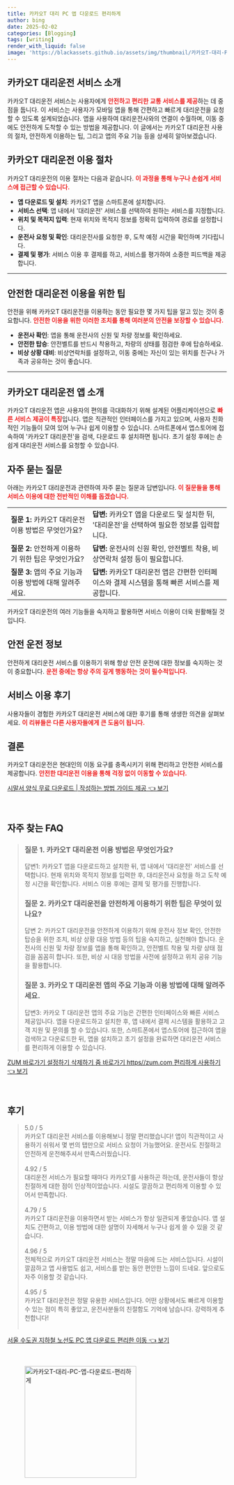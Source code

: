 ```yaml
---
title: 카카오T 대리 PC 앱 다운로드 편리하게
author: bing
date: 2025-02-02
categories: [Blogging]
tags: [writing]
render_with_liquid: false
image: 'https://blackassets.github.io/assets/img/thumbnail/카카오T-대리-PC-앱-다운로드-편리하게.webp'
---
```



<h2 id='카카오T대리운전서비스소개'>카카오T 대리운전 서비스 소개</h2>

<p>카카오T 대리운전 서비스는 사용자에게 <b><span style="color: #ee2323;">안전하고 편리한 교통 서비스를 제공</span></b>하는 데 중점을 둡니다. 이 서비스는 사용자가 모바일 앱을 통해 간편하고 빠르게 대리운전을 요청할 수 있도록 설계되었습니다. 앱을 사용하여 대리운전사와의 연결이 수월하며, 이동 중에도 안전하게 도착할 수 있는 방법을 제공합니다. 이 글에서는 카카오T 대리운전 사용의 절차, 안전하게 이용하는 팁, 그리고 앱의 주요 기능 등을 상세히 알아보겠습니다.</p>

<h2 id='카카오T대리운전이용절차'>카카오T 대리운전 이용 절차</h2>

<p>카카오T 대리운전의 이용 절차는 다음과 같습니다. <b><span style="color: #ee2323;">이 과정을 통해 누구나 손쉽게 서비스에 접근할 수 있습니다.</span></b></p>

<ul>
    <li><b>앱 다운로드 및 설치</b>: 카카오T 앱을 스마트폰에 설치합니다.</li>
    <li><b>서비스 선택</b>: 앱 내에서 '대리운전' 서비스를 선택하여 원하는 서비스를 지정합니다.</li>
    <li><b>위치 및 목적지 입력</b>: 현재 위치와 목적지 정보를 정확히 입력하여 경로를 설정합니다.</li>
    <li><b>운전사 요청 및 확인</b>: 대리운전사를 요청한 후, 도착 예정 시간을 확인하며 기다립니다.</li>
    <li><b>결제 및 평가</b>: 서비스 이용 후 결제를 하고, 서비스를 평가하여 소중한 피드백을 제공합니다.</li>
</ul>

<hr />

<h2 id='안전한이용팁'>안전한 대리운전 이용을 위한 팁</h2>

<p>안전을 위해 카카오T 대리운전을 이용하는 동안 필요한 몇 가지 팁을 알고 있는 것이 중요합니다. <b><span style="color: #ee2323;">안전한 이용을 위한 이러한 조치를 통해 여러분의 안전을 보장할 수 있습니다.</span></b></p>

<ul>
    <li><b>운전사 확인</b>: 앱을 통해 운전사의 신원 및 차량 정보를 확인하세요.</li>
    <li><b>안전한 탑승</b>: 안전벨트를 반드시 착용하고, 차량의 상태를 점검한 후에 탑승하세요.</li>
    <li><b>비상 상황 대비</b>: 비상연락처를 설정하고, 이동 중에는 자신이 있는 위치를 친구나 가족과 공유하는 것이 좋습니다.</li>
</ul>

<hr />

<h2 id='카카오T대리운전앱소개'>카카오T 대리운전 앱 소개</h2>

<p>카카오T 대리운전 앱은 사용자의 편의를 극대화하기 위해 설계된 어플리케이션으로 <b><span style="color: #ee2323;">빠른 서비스 제공이 특징</span></b>입니다. 앱은 직관적인 인터페이스를 가지고 있으며, 사용자 친화적인 기능들이 모여 있어 누구나 쉽게 이용할 수 있습니다. 스마트폰에서 앱스토어에 접속하여 '카카오T 대리운전'을 검색, 다운로드 후 설치하면 됩니다. 초기 설정 후에는 손쉽게 대리운전 서비스를 요청할 수 있습니다.</p>

<h2 id='자주묻는질문'>자주 묻는 질문</h2>

<p>아래는 카카오T 대리운전과 관련하여 자주 묻는 질문과 답변입니다. <b><span style="color: #ee2323;">이 질문들을 통해 서비스 이용에 대한 전반적인 이해를 돕겠습니다.</span></b></p>

<table>
    <tr>
        <td><b>질문 1:</b> 카카오T 대리운전 이용 방법은 무엇인가요?</td>
        <td><b>답변:</b> 카카오T 앱을 다운로드 및 설치한 뒤, '대리운전'을 선택하여 필요한 정보를 입력합니다.</td>
    </tr>
    <tr>
        <td><b>질문 2:</b> 안전하게 이용하기 위한 팁은 무엇인가요?</td>
        <td><b>답변:</b> 운전사의 신원 확인, 안전벨트 착용, 비상연락처 설정 등이 필요합니다.</td>
    </tr>
    <tr>
        <td><b>질문 3:</b> 앱의 주요 기능과 이용 방법에 대해 알려주세요.</td>
        <td><b>답변:</b> 카카오T 대리운전 앱은 간편한 인터페이스와 결제 시스템을 통해 빠른 서비스를 제공합니다.</td>
    </tr>
</table>

<p>카카오T 대리운전의 여러 기능들을 숙지하고 활용하면 서비스 이용이 더욱 원활해질 것입니다.</p>

<h2 id='안전운전정보'>안전 운전 정보</h2>

<p>안전하게 대리운전 서비스를 이용하기 위해 항상 안전 운전에 대한 정보를 숙지하는 것이 중요합니다. <b><span style="color: #ee2323;">운전 중에는 항상 주의 깊게 행동하는 것이 필수적입니다.</span></b></p>

<h2 id='서비스 이용 후기'>서비스 이용 후기</h2>

<p>사용자들이 경험한 카카오T 대리운전 서비스에 대한 후기를 통해 생생한 의견을 살펴보세요. <b><span style="color: #ee2323;">이 리뷰들은 다른 사용자들에게 큰 도움이 됩니다.</span></b></p>

<h2 id='결론'>결론</h2>

<p>카카오T 대리운전은 현대인의 이동 요구를 충족시키기 위해 편리하고 안전한 서비스를 제공합니다. <b><span style="color: #ee2323;">안전한 대리운전 이용을 통해 걱정 없이 이동할 수 있습니다.</span></b></p>


<p><a class="click-button" title="시말서 양식 무료 다운로드 | 작성하는 방법 가이드 제공" href="https://blackassets.github.io/posts/%EC%8B%9C%EB%A7%90%EC%84%9C-%EC%96%91%EC%8B%9D-%EB%AC%B4%EB%A3%8C-%EB%8B%A4%EC%9A%B4%EB%A1%9C%EB%93%9C-%EC%9E%91%EC%84%B1%ED%95%98%EB%8A%94-%EB%B0%A9%EB%B2%95-%EA%B0%80%EC%9D%B4%EB%93%9C-%EC%A0%9C%EA%B3%B5/" rel="dofollow">시말서 양식 무료 다운로드 | 작성하는 방법 가이드 제공 👈 보기</a></p><br>
<h2 id='자주_찾는_FAQ'>자주 찾는 FAQ</h2>
<div itemscope="" itemtype="https://schema.org/FAQPage"> 
<blockquote> 
<div itemscope="" itemprop="mainEntity" itemtype="https://schema.org/Question"> 
<h3 itemprop="name">질문 1. 카카오T 대리운전 이용 방법은 무엇인가요? </h3> 
<div itemscope="" itemprop="acceptedAnswer" itemtype="https://schema.org/Answer"> 
<span itemprop="text"> 
<p>답변1: 카카오T 앱을 다운로드하고 설치한 뒤, 앱 내에서 '대리운전' 서비스를 선택합니다. 현재 위치와 목적지 정보를 입력한 후, 대리운전사 요청을 하고 도착 예정 시간을 확인합니다. 서비스 이용 후에는 결제 및 평가를 진행합니다.</p> 
</span> 
</div> 
</div> 

<div itemscope="" itemprop="mainEntity" itemtype="https://schema.org/Question"> 
<h3 itemprop="name">질문 2. 카카오T 대리운전을 안전하게 이용하기 위한 팁은 무엇이 있나요? </h3> 
<div itemscope="" itemprop="acceptedAnswer" itemtype="https://schema.org/Answer"> 
<span itemprop="text"> 
<p>답변 2: 카카오T 대리운전을 안전하게 이용하기 위해 운전사 정보 확인, 안전한 탑승을 위한 조치, 비상 상황 대응 방법 등의 팁을 숙지하고, 실천해야 합니다. 운전사의 신원 및 차량 정보를 앱을 통해 확인하고, 안전벨트 착용 및 차량 상태 점검을 꼼꼼히 합니다. 또한, 비상 시 대응 방법을 사전에 설정하고 위치 공유 기능을 활용합니다.</p> 
</span> 
</div> 
</div> 

<div itemscope="" itemprop="mainEntity" itemtype="https://schema.org/Question"> 
<h3 itemprop="name">질문 3. 카카오 T 대리운전 앱의 주요 기능과 이용 방법에 대해 알려주세요.</h3> 
<div itemscope="" itemprop="acceptedAnswer" itemtype="https://schema.org/Answer"> 
<span itemprop="text"> 
<p>답변3: 카카오 T 대리운전 앱의 주요 기능은 간편한 인터페이스와 빠른 서비스 제공입니다. 앱을 다운로드하고 설치한 후, 앱 내에서 결제 시스템을 활용하고 고객 지원 및 문의를 할 수 있습니다. 또한, 스마트폰에서 앱스토어에 접근하여 앱을 검색하고 다운로드한 뒤, 앱을 설치하고 초기 설정을 완료하면 대리운전 서비스를 편리하게 이용할 수 있습니다.</p> 
</span> 
</div> 
</div> 

</blockquote> 
</div>
<p><a class="click-button" title="ZUM 바로가기 설정하기 삭제하기 줌 바로가기 https//zum.com 편리하게 사용하기" href="https://blackassets.github.io/posts/ZUM-%EB%B0%94%EB%A1%9C%EA%B0%80%EA%B8%B0-%EC%84%A4%EC%A0%95%ED%95%98%EA%B8%B0-%EC%82%AD%EC%A0%9C%ED%95%98%EA%B8%B0-%EC%A4%8C-%EB%B0%94%EB%A1%9C%EA%B0%80%EA%B8%B0-httpszum.com-%ED%8E%B8%EB%A6%AC%ED%95%98%EA%B2%8C-%EC%82%AC%EC%9A%A9%ED%95%98%EA%B8%B0/" rel="dofollow">ZUM 바로가기 설정하기 삭제하기 줌 바로가기 https//zum.com 편리하게 사용하기 👈 보기</a></p><br>
<h2 id='후기'>후기</h2>
<div itemscope itemtype="https://schema.org/Product">
  <blockquote>
  <div itemprop="review" itemscope itemtype="https://schema.org/Review">
      <div itemprop="reviewRating" itemscope itemtype="https://schema.org/Rating"> <span itemprop="ratingValue">5.0</span> / <span itemprop="bestRating">5</span> </div>
      <span itemprop="reviewBody">카카오T 대리운전 서비스를 이용해보니 정말 편리했습니다! 앱이 직관적이고 사용하기 쉬워서 몇 번의 탭만으로 서비스 요청이 가능했어요. 운전사도 친절하고 안전하게 운전해주셔서 만족스러웠습니다.</span>
  </div>
  <br>
  <div itemprop="review" itemscope itemtype="https://schema.org/Review">
      <div itemprop="reviewRating" itemscope itemtype="https://schema.org/Rating"> <span itemprop="ratingValue">4.92</span> / <span itemprop="bestRating">5</span> </div>
      <span itemprop="reviewBody">대리운전 서비스가 필요할 때마다 카카오T를 사용하곤 하는데, 운전사들이 항상 친절하게 대한 점이 인상적이었습니다. 시설도 깔끔하고 편리하게 이용할 수 있어서 만족합니다.</span>
  </div>
  <br>
  <div itemprop="review" itemscope itemtype="https://schema.org/Review">
      <div itemprop="reviewRating" itemscope itemtype="https://schema.org/Rating"> <span itemprop="ratingValue">4.79</span> / <span itemprop="bestRating">5</span> </div>
      <span itemprop="reviewBody">카카오T 대리운전을 이용하면서 받는 서비스가 항상 일관되게 좋았습니다. 앱 설치도 간편하고, 이용 방법에 대한 설명이 자세해서 누구나 쉽게 쓸 수 있을 것 같습니다.</span>
  </div>
  <br>
  <div itemprop="review" itemscope itemtype="https://schema.org/Review">
      <div itemprop="reviewRating" itemscope itemtype="https://schema.org/Rating"> <span itemprop="ratingValue">4.96</span> / <span itemprop="bestRating">5</span> </div>
      <span itemprop="reviewBody">전체적으로 카카오T 대리운전 서비스는 정말 마음에 드는 서비스입니다. 시설이 깔끔하고 앱 사용법도 쉽고, 서비스를 받는 동안 편안한 느낌이 드네요. 앞으로도 자주 이용할 것 같습니다.</span>
  </div>
  <br>
  <div itemprop="review" itemscope itemtype="https://schema.org/Review">
      <div itemprop="reviewRating" itemscope itemtype="https://schema.org/Rating"> <span itemprop="ratingValue">4.95</span> / <span itemprop="bestRating">5</span> </div>
      <span itemprop="reviewBody">카카오T 대리운전은 정말 유용한 서비스입니다. 어떤 상황에서도 빠르게 이용할 수 있는 점이 특히 좋았고, 운전사분들의 친절함도 기억에 남습니다. 강력하게 추천합니다!</span>
  </div>
  <br>
  </blockquote>
</div>
<p><a class="click-button" title="서울 수도권 지하철 노선도 PC 앱 다운로드 편리한 이동" href="https://blackassets.github.io/posts/%EC%84%9C%EC%9A%B8-%EC%88%98%EB%8F%84%EA%B6%8C-%EC%A7%80%ED%95%98%EC%B2%A0-%EB%85%B8%EC%84%A0%EB%8F%84-PC-%EC%95%B1-%EB%8B%A4%EC%9A%B4%EB%A1%9C%EB%93%9C-%ED%8E%B8%EB%A6%AC%ED%95%9C-%EC%9D%B4%EB%8F%99/" rel="dofollow">서울 수도권 지하철 노선도 PC 앱 다운로드 편리한 이동 👈 보기</a></p><br>
<figure class="image"><img src="https://blackassets.github.io/assets/img/thumbnail/카카오T-대리-PC-앱-다운로드-편리하게.webp" alt="카카오T-대리-PC-앱-다운로드-편리하게" width="256" height="256"></figure>
